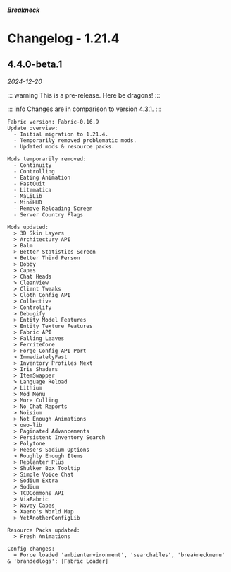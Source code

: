 ##### Breakneck

# Changelog - 1.21.4


## 4.4.0-beta.1 <a href="#v4.4.0-beta.1" id="v4.4.0-beta.1"></a>

_2024-12-20_

::: warning
This is a pre-release. Here be dragons!
:::

::: info
Changes are in comparison to version [4.3.1](1.21.3.md#v4.3.1).
:::


```
Fabric version: Fabric-0.16.9
Update overview:
  - Initial migration to 1.21.4.
  - Temporarily removed problematic mods.
  - Updated mods & resource packs.

Mods temporarily removed:
  - Continuity
  - Controlling
  - Eating Animation
  - FastQuit
  - Litematica
  - MaLiLib
  - MiniHUD
  - Remove Reloading Screen
  - Server Country Flags

Mods updated:
  > 3D Skin Layers
  > Architectury API
  > Balm
  > Better Statistics Screen
  > Better Third Person
  > Bobby
  > Capes
  > Chat Heads
  > CleanView
  > Client Tweaks
  > Cloth Config API
  > Collective
  > Controlify
  > Debugify
  > Entity Model Features
  > Entity Texture Features
  > Fabric API
  > Falling Leaves
  > FerriteCore
  > Forge Config API Port
  > ImmediatelyFast
  > Inventory Profiles Next
  > Iris Shaders
  > ItemSwapper
  > Language Reload
  > Lithium
  > Mod Menu
  > More Culling
  > No Chat Reports
  > Noisium
  > Not Enough Animations
  > owo-lib
  > Paginated Advancements
  > Persistent Inventory Search
  > Polytone
  > Reese's Sodium Options
  > Roughly Enough Items
  > Replanter Plus
  > Shulker Box Tooltip
  > Simple Voice Chat
  > Sodium Extra
  > Sodium
  > TCDCommons API
  > ViaFabric
  > Wavey Capes
  > Xaero's World Map
  > YetAnotherConfigLib

Resource Packs updated:
  > Fresh Animations

Config changes:
  = Force loaded 'ambientenvironment', 'searchables', 'breakneckmenu' & 'brandedlogs': [Fabric Loader]
```
